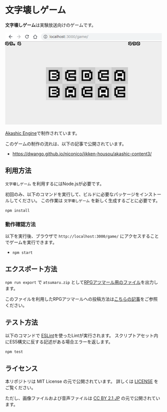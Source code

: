 # 文字壊しゲーム

**文字壊しゲーム**は実験放送向けのゲームです。

![スクリーンショット](./img/screenshot.png)

[Akashic Engine](https://akashic-games.github.io/)で制作されています。

このゲームの制作の流れは、以下の記事で公開されています。

- https://dwango.github.io/niconico/jikken-housou/akashic-content3/


## 利用方法

 `文字壊しゲーム` を利用するにはNode.jsが必要です。

初回のみ、以下のコマンドを実行して、ビルドに必要なパッケージをインストールしてください。
この作業は `文字壊しゲーム` を新しく生成するごとに必要です。

```sh
npm install
```

### 動作確認方法

以下を実行後、ブラウザで `http://localhost:3000/game/` にアクセスすることでゲームを実行できます。

* `npm start`

## エクスポート方法

`npm run export` で `atsumaru.zip` として[RPGアツマール用のファイル](https://game.nicovideo.jp/atsumaru/)を出力します。

このファイルを利用したRPGアツマールへの投稿方法は[こちらの記事](https://akashic-games.github.io/guide/export-atsumaru.html)をご参照ください。

## テスト方法

以下のコマンドで [ESLint](https://github.com/eslint/eslint "ESLint")を使ったLintが実行されます。
スクリプトアセット内にES5構文に反する記述がある場合エラーを返します。

```sh
npm test
```

## ライセンス

本リポジトリは MIT License の元で公開されています。
詳しくは [LICENSE](./LICENSE) をご覧ください。
 
ただし、画像ファイルおよび音声ファイルは
[CC BY 2.1 JP](https://creativecommons.org/licenses/by/2.1/jp/) の元で公開されています。
